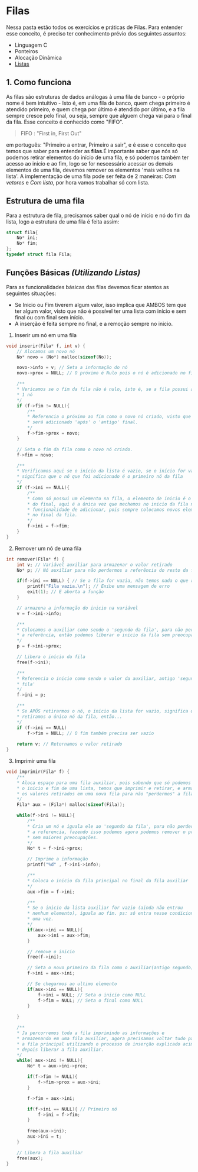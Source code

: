 # Filas
Nessa pasta estão todos os exercícios e práticas de Filas. 
Para entender esse conceito, é preciso ter conhecimento prévio dos seguintes assuntos:

- Linguagem C
- Ponteiros
- Alocação Dinâmica
- [Listas](https://github.com/iagonuvem/aeds-studies/tree/master/pt-br/linked-list)

## 1. Como funciona
As filas são estruturas de dados análogas à uma fila de banco - o próprio nome é bem intuitivo - Isto é, em uma fila de banco, quem chega primeiro é atendido primeiro, e quem chega por último é atendido por último, e a fila sempre cresce pelo final, ou seja, sempre que alguem chega vai para o final da fila. Esse conceito é conhecido como "FIFO".

> FIFO : "First in, First Out"

em português: "Primeiro a entrar, Primeiro a sair", e é esse o conceito que temos que saber para entender as **filas**.É importante saber que nós só podemos retirar elementos do início de uma fila, e só podemos também ter acesso ao inicio e ao fim, logo se for nescessário acessar os demais elementos de uma fila, devemos remover os elementos 'mais velhos na lista'. A implementação de uma fila pode ser feita de 2 maneiras: *Com vetores* e *Com lista*, por hora vamos trabalhar só com lista.

## Estrutura de uma fila 

Para a estrutura de fila, precisamos saber qual o nó de início e nó do fim da lista, logo a estrutura de uma fila é feita assim:

```c
struct fila{
	No* ini;
	No* fim;
};
typedef struct fila Fila;
```

## Funções Básicas *(Utilizando Listas)*
Para as funcionalidades básicas das filas devemos ficar atentos as seguintes situações:
- Se Inicio ou Fim tiverem algum valor, isso implica que AMBOS tem que ter algum valor, visto que não é possível ter uma lista com início e sem final ou com final sem início.
- A inserção é feita sempre no final, e a remoção sempre no inicio.

1. Inserir um nó em uma fila

```c
void inserir(Fila* f, int v) {
	// Alocamos um novo nó 
    No* novo = (No*) malloc(sizeof(No));

    novo->info = v; // Seta a informação do nó
    novo->prox = NULL; // O próximo é Nulo pois o nó é adicionado no fim.

    /**
	* Vericamos se o fim da fila não é nulo, isto é, se a fila possui ao menos
	* 1 nó
	*/
    if (f->fim != NULL){
    	/**
    	* Referencia o próximo ao fim como o novo nó criado, visto que este
    	* será adicionado 'após' o 'antigo' final.
    	*/
        f->fim->prox = novo; 
    }

    // Seta o fim da fila como o novo nó criado.
    f->fim = novo;

    /**
    * Verificamos aqui se o início da lista é vazio, se o início for vazio
    * significa que o nó que foi adicionado é o primeiro nó da fila
    */
    if (f->ini == NULL){
    	/**
    	* Como só possui um elemento na fila, o elemento de inicio é o mesmo
    	* do final, aqui é a única vez que mechemos no inicio da fila na 
    	* funcionalidade de adicionar, pois sempre colocamos novos elementos
    	* no final da fila.
    	*/
        f->ini = f->fim;
    }
}
```
2. Remover um nó de uma fila

```c
int remover(Fila* f) {
    int v; // Variável auxiliar para armazenar o valor retirado
    No* p; // Nó auxiliar para não perdermos a referência do resto da fila

    if(f->ini == NULL) { // Se a fila for vazia, não temos nada o que remover
        printf("Fila vazia.\n"); // Exibe uma mensagem de erro
        exit(1); // E aborta a função
    }

    // armazena a informação do inicio na variável
    v = f->ini->info;

    /**
    * Colocamos o auxiliar como sendo o 'segundo da fila', para não perdermos
    * a referência, então podemos liberar o inicio da fila sem preocupação.
    */
    p = f->ini->prox;

    // Libera o início da fila
    free(f->ini);

    /**
    * Referencia o inicio como sendo o valor da auxiliar, antigo 'segundo da
    * fila'
    */
    f->ini = p;

    /**
    * Se APÓS retirarmos o nó, o inicio da lista for vazio, significa que
    * retiramos o único nó da fila, então...
    */
    if (f->ini == NULL)
        f->fim = NULL; // O fim também precisa ser vazio
    
    return v; // Retornamos o valor retirado
}
```
3. Imprimir uma fila

```c
void imprimir(Fila* f) {
	/**
	* Aloca espaço para uma fila auxiliar, pois sabendo que só podemos acessar
	* o inicio e fim de uma lista, temos que imprimir e retirar, e armazenar
	* os valores retirados em uma nova fila para não "perdermos" a fila.
	*/
	Fila* aux = (Fila*) malloc(sizeof(Fila));

	while(f->ini != NULL){
		/**
		* Cria um nó e iguala ele ao 'segundo da fila', para não perder
		* a referencia, fazendo isso podemos agora podemos remover o primeiro
		* sem maiores preocupações.
		*/
		No* t = f->ini->prox;

		// Imprime a informação
		printf("%d" , f->ini->info);

		/**
		* Coloca o inicio da fila principal no final da fila auxiliar
		*/
		aux->fim = f->ini;

		/**
		* Se o inicio da lista auxiliar for vazio (ainda não entrou
		* nenhum elemento), iguala ao fim. ps: só entra nesse condicional
		* uma vez.
		*/
		if(aux->ini == NULL){
			aux->ini = aux->fim;
		}

		// remove o inicio
		free(f->ini);

		// Seta o novo primeiro da fila como o auxiliar(antigo segundo)
		f->ini = aux->ini;

		// Se chegarmos ao ultimo elemento
		if(aux->ini == NULL){
			f->ini = NULL; // Seta o inicio como NULL
			f->fim = NULL; // Seta o final como NULL
		}
		
	}

	/**
	* Ja percorremos toda a fila imprimindo as informações e
	* armazenando em uma fila auxiliar, agora precisamos voltar tudo para
	* a fila principal utilizando o processo de inserção explicado acima e 
	* depois liberar a fila auxiliar.
	*/
	while( aux->ini != NULL){
		No* t = aux->ini->prox;

		if(f->fim != NULL){
			f->fim->prox = aux->ini;
		}

		f->fim = aux->ini;

		if(f->ini == NULL){ // Primeiro nó
			f->ini = f->fim;
		}
		
		free(aux->ini);
		aux->ini = t;
	}

	// Libera a fila auxiliar
	free(aux);
}
```